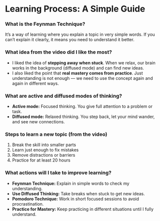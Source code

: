 # Learning Process: A Simple Guide

### What is the Feynman Technique?
It’s a way of learning where you explain a topic in very simple words. If you can’t explain it clearly, it means you need to understand it better.

### What idea from the video did I like the most?
- I liked the idea of **stepping away when stuck**. When we relax, our brain works in the background (diffused mode) and can find new ideas.  
- I also liked the point that **real mastery comes from practice**. Just understanding is not enough — we need to use the concept again and again in different ways.

### What are active and diffused modes of thinking?
- **Active mode:** Focused thinking. You give full attention to a problem or task.  
- **Diffused mode:** Relaxed thinking. You step back, let your mind wander, and see new connections.

### Steps to learn a new topic (from the video)
1. Break the skill into smaller parts  
2. Learn just enough to fix mistakes  
3. Remove distractions or barriers  
4. Practice for at least 20 hours  

### What actions will I take to improve learning?
- **Feynman Technique:** Explain in simple words to check my understanding.  
- **Use Diffused Thinking:** Take breaks when stuck to get new ideas.  
- **Pomodoro Technique:** Work in short focused sessions to avoid procrastination.  
- **Practice for Mastery:** Keep practicing in different situations until I fully understand.  
